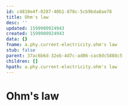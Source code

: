 ```yaml
---
id: c4810e4f-0287-40b1-878c-5cb9bda8ae78
title: Ohm's law
desc: ''
updated: 1599900924943
created: 1599900924943
data: {}
fname: a.phy.current-electricity.ohm's law
stub: false
parent: 37ac6b6d-32eb-4d7c-ad86-cac0dc5888c5
children: []
hpath: a.phy.current-electricity.ohm's law
---
```

# Ohm's law
